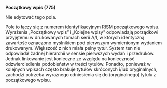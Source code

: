 **Początkowy wpis (775)**  
  

Nie edytować tego pola.

Pole to łączy się z numerem identyfikacyjnym RISM początkowego wpisu. Wyrażenia&nbsp;„Początkowy wpis”&nbsp;i&nbsp;„Kolejne wpisy”&nbsp;odpowiadają porządkowi przyjętemu w drukowanych tomach serii A/I, w których identyczną zawartość oznaczono myślnikiem pod pierwszym wymienionym wydaniem drukowanym. Większość z nich miała pełny tytuł. System ten nie odpowiadał żadnej hierarchii w sensie pierwszych wydań i przedruków. Jednak linkowanie jest konieczne ze względu na konieczność odzwierciedlenia podobieństw w treści tytułów. Ponadto, ponieważ w kolejnych wpisach często brakuje tytułów skróconych i/lub oryginalnych, zachodzi potrzeba wyraźnego odniesienia się do (oryginalnego) tytułu z początkowego wpisu.